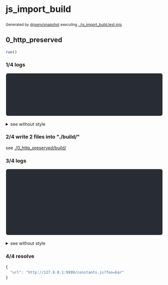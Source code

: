 # js_import_build

<sub>
  Generated by <a href="https://github.com/jsenv/core/tree/main/packages/independent/snapshot">@jsenv/snapshot</a> executing <a href="../js_import_build.test.mjs">../js_import_build.test.mjs</a>
</sub>

## 0_http_preserved

```js
run()
```

### 1/4 logs

![img](0_http_preserved/log_group.svg)

<details>
  <summary>see without style</summary>

```console

build "./main.html"
⠋ generate source graph
✔ generate source graph (done in <X> second)
⠋ generate build graph
✔ generate build graph (done in <X> second)
⠋ write files in build directory

```

</details>


### 2/4 write 2 files into "./build/"

see [./0_http_preserved/build/](./0_http_preserved/build/)

### 3/4 logs

![img](0_http_preserved/log_group_1.svg)

<details>
  <summary>see without style</summary>

```console
✔ write files in build directory (done in <X> second)
--- build files ---  
- html : 1 (362 B / 76 %)
- js   : 1 (113 B / 24 %)
- total: 2 (475 B / 100 %)
--------------------
⠋ start build server
✔ start build server (done in <X> second)

- http://localhost
- http://[::1]

chromium console.log > http://127.0.0.1:9999/constants.js?foo=bar
```

</details>


### 4/4 resolve

```js
{
  "url": "http://127.0.0.1:9999/constants.js?foo=bar"
}
```